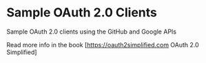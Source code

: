 # Sample OAuth 2.0 Clients

Sample OAuth 2.0 clients using the GitHub and Google APIs

Read more info in the book [https://oauth2simplified.com OAuth 2.0 Simplified]
